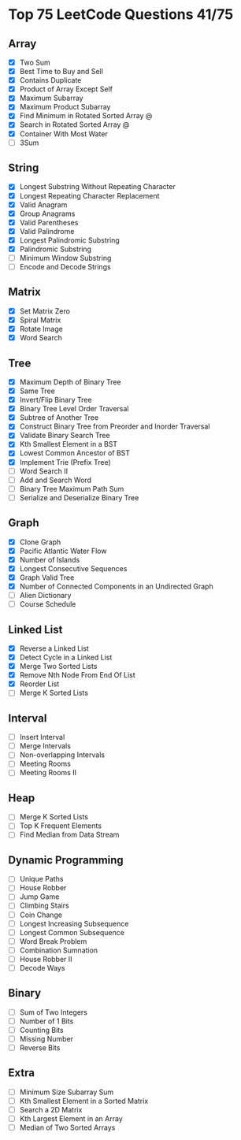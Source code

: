 # Top 75 LeetCode Questions 41/75

## Array
- [x] Two Sum
- [x] Best Time to Buy and Sell
- [x] Contains Duplicate
- [x] Product of Array Except Self
- [x] Maximum Subarray
- [X] Maximum Product Subarray
- [X] Find Minimum in Rotated Sorted Array @
- [x] Search in Rotated Sorted Array @
- [x] Container With Most Water
- [ ] 3Sum

## String
- [x] Longest Substring Without Repeating Character
- [x] Longest Repeating Character Replacement
- [x] Valid Anagram
- [x] Group Anagrams
- [x] Valid Parentheses
- [x] Valid Palindrome
- [x] Longest Palindromic Substring
- [x] Palindromic Substring
- [ ] Minimum Window Substring
- [ ] Encode and Decode Strings

## Matrix
- [x] Set Matrix Zero
- [x] Spiral Matrix
- [x] Rotate Image
- [x] Word Search

## Tree
- [x] Maximum Depth of Binary Tree
- [x] Same Tree
- [x] Invert/Flip Binary Tree
- [x] Binary Tree Level Order Traversal
- [x] Subtree of Another Tree
- [x] Construct Binary Tree from Preorder and Inorder Traversal
- [x] Validate Binary Search Tree
- [x] Kth Smallest Element in a BST
- [x] Lowest Common Ancestor of BST
- [x] Implement Trie (Prefix Tree)
- [ ] Word Search II
- [ ] Add and Search Word
- [ ] Binary Tree Maximum Path Sum
- [ ] Serialize and Deserialize Binary Tree

## Graph
- [x] Clone Graph
- [x] Pacific Atlantic Water Flow
- [x] Number of Islands
- [x] Longest Consecutive Sequences
- [x] Graph Valid Tree
- [x] Number of Connected Components in an Undirected Graph
- [ ] Alien Dictionary
- [ ] Course Schedule

## Linked List
- [x] Reverse a Linked List
- [x] Detect Cycle in a Linked List
- [x] Merge Two Sorted Lists
- [x] Remove Nth Node From End Of List
- [x] Reorder List
- [ ] Merge K Sorted Lists

## Interval
- [ ] Insert Interval
- [ ] Merge Intervals
- [ ] Non-overlapping Intervals
- [ ] Meeting Rooms
- [ ] Meeting Rooms II

## Heap
- [ ] Merge K Sorted Lists
- [ ] Top K Frequent Elements
- [ ] Find Median from Data Stream

## Dynamic Programming
- [ ] Unique Paths
- [ ] House Robber
- [ ] Jump Game
- [ ] Climbing Stairs
- [ ] Coin Change
- [ ] Longest Increasing Subsequence
- [ ] Longest Common Subsequence
- [ ] Word Break Problem
- [ ] Combination Sumnation
- [ ] House Robber II
- [ ] Decode Ways

## Binary
- [ ] Sum of Two Integers
- [ ] Number of 1 Bits
- [ ] Counting Bits
- [ ] Missing Number
- [ ] Reverse Bits

## Extra
- [ ] Minimum Size Subarray Sum
- [ ] Kth Smallest Element in a Sorted Matrix
- [ ] Search a 2D Matrix
- [ ] Kth Largest Element in an Array
- [ ] Median of Two Sorted Arrays